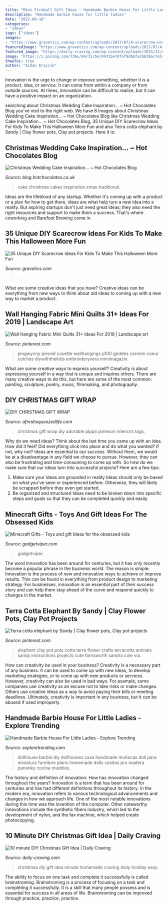 ```yaml
---
title: "Mini Fireball Gift Ideas ~ Handmade Barbie House For Little Ladies"
description: "Handmade barbie house for little ladies"
date: "2022-09-16"
categories:
- "ideas"
tags: ["ideas"]
images:
- "https://www.gravetics.com/wp-content/uploads/2017/07/A-scarecrow-wreath.jpg"
featuredImage: "https://www.gravetics.com/wp-content/uploads/2017/07/A-scarecrow-wreath.jpg"
featured_image: "https://daily-craving.com/wp-content/uploads/2015/12/diy-christmas-gift-idea_3-683x1024.jpg"
image: "https://i.pinimg.com/736x/04/31/be/0431be7dfaf9d6bfe2b638ac7e51562f.jpg"
ShowToc: true
author: "Aidan Krajcik"
---
```



Innovation is the urge to change or improve something, whether it is a product, idea, or service. It can come from within a company or from outside sources. At times, innovation can be difficult to realize, but it can have a positive impact on an organization.

	

		
searching about Christmas Wedding Cake Inspiration... ~ Hot Chocolates Blog you've visit to the right web. We have 8 Images about Christmas Wedding Cake Inspiration... ~ Hot Chocolates Blog like Christmas Wedding Cake Inspiration... ~ Hot Chocolates Blog, 35 Unique DIY Scarecrow Ideas For Kids To Make This Halloween More Fun and also Terra cotta elephant by Sandy | Clay flower pots, Clay pot projects. Here it is:
		
    
## Christmas Wedding Cake Inspiration... ~ Hot Chocolates Blog

<img loading=lazy src="https://1.bp.blogspot.com/-H0mPGHeSvww/WEaMkndXy6I/AAAAAAAAhtk/TsgC5grUB3wBPH9jduczASEr0ZRY6mSMgCLcB/s1600/Christmas_wedding_cakes_1.jpg" onerror="this.onerror=null;this.src='https://tse3.mm.bing.net/th?id=OIP.WcsccHIlNw--jFUR3dwDMgHaLH&amp;pid=15.1';" alt="Christmas Wedding Cake Inspiration... ~ Hot Chocolates Blog">

_Source: blog.hotchocolates.co.uk_

>cake christmas cakes inspiration xmas traditional. 

	

Ideas are the lifeblood of any startup. Whether it's coming up with a product or a plan for how to get there, ideas are what help turn a new idea into a reality. But aspiring startups don't just need great ideas; they also need the right resources and support to make them a success. That's where coworking and Barefoot Brewing come in.

    
## 35 Unique DIY Scarecrow Ideas For Kids To Make This Halloween More Fun

<img loading=lazy src="https://www.gravetics.com/wp-content/uploads/2017/07/A-scarecrow-wreath.jpg" onerror="this.onerror=null;this.src='https://tse4.mm.bing.net/th?id=OIP.4-X1beS9f9uEUje5cWxHyAHaJ4&amp;pid=15.1';" alt="35 Unique DIY Scarecrow Ideas For Kids To Make This Halloween More Fun">

_Source: gravetics.com_

>. 

	

What are some creative ideas that you have?
Creative ideas can be everything from new ways to think about old ideas to coming up with a new way to market a product.

    
## Wall Hanging Fabric Mini Quilts 31+ Ideas For 2019 | Landscape Art

<img loading=lazy src="https://i.pinimg.com/736x/04/31/be/0431be7dfaf9d6bfe2b638ac7e51562f.jpg" onerror="this.onerror=null;this.src='https://tse1.mm.bing.net/th?id=OIP.brnRUkNC58ADq7CnE3xPCAAAAA&amp;pid=15.1';" alt="Wall Hanging Fabric Mini Quilts 31+ Ideas For 2019 | Landscape art">

_Source: pinterest.com_

>pingwynny pieced couette wallhangings p100 geddes carmen coeur colchas diywiththekids embroideryvera mimimagazin. 

	

What are some creative ways to express yourself?
Creativity is about expressing yourself in a way that is unique and inspires others. There are many creative ways to do this, but here are some of the most common: painting, sculpture, poetry, music, filmmaking, and photography.

    
## DIY CHRISTMAS GIFT WRAP

<img loading=lazy src="https://i2.wp.com/afreshsqueezedlife.com/wp-content/uploads/2017/10/IMG_0731-682x1024-682x1024.jpg?resize=682%2C1024&amp;ssl=1" onerror="this.onerror=null;this.src='https://tse4.mm.bing.net/th?id=OIP.cgD9WSr8ye3RzRU-HQZEhQHaLH&amp;pid=15.1';" alt="DIY CHRISTMAS GIFT WRAP">

_Source: afreshsqueezedlife.com_

>christmas gift wrap diy adorable pippa jameson interiors tags. 

	

Why do we need ideas?
Think about the last time you came up with an idea. How did it feel? Did everything click into place and do what you wanted? If not, why not?
Ideas are essential to our success. Without them, we would be at a disadvantage in any field we choose to pursue. However, they can also be frustrating and time-consuming to come up with. So how do we make sure that our ideas turn into successful projects? Here are a few tips: 

1) Make sure your ideas are grounded in reality 
Ideas should only be based on what you've seen or experienced before. Otherwise, they will likely be scrapped before they even get started. 
2) Be organized and structured 
Ideas need to be broken down into specific steps and goals so that they can be completed quickly and easily.

    
## Minecraft Gifts - Toys And Gift Ideas For The Obsessed Kids

<img loading=lazy src="https://gadgetviper.com/blog/wp-content/uploads/2014/08/minecraft-light-up-stone-ore-5.jpg" onerror="this.onerror=null;this.src='https://tse1.mm.bing.net/th?id=OIP.0QV_NFsWP16b4m8gSZWh9wHaHa&amp;pid=15.1';" alt="Minecraft Gifts - Toys and gift Ideas for the obsessed kids">

_Source: gadgetviper.com_

>gadgetviper. 

	

The word innovation has been around for centuries, but it has only recently become a popular phrase in the business world. The reason is simple: Innovation is the process of new and innovative ways to achieve or improve results. This can be found in everything from product design to marketing strategy. For businesses, innovation is an essential part of their success story and can help them stay ahead of the curve and respond quickly to changes in the market.

    
## Terra Cotta Elephant By Sandy | Clay Flower Pots, Clay Pot Projects

<img loading=lazy src="https://i.pinimg.com/736x/00/17/a9/0017a9874c1c255964cec8b75041b890--elephant-crafts-clay-pot-crafts.jpg" onerror="this.onerror=null;this.src='https://tse3.mm.bing.net/th?id=OIP.1dZPyhy_H01GLM5BEpQ59gHaJ4&amp;pid=15.1';" alt="Terra cotta elephant by Sandy | Clay flower pots, Clay pot projects">

_Source: pinterest.com_

>elephant clay pot pots cotta terra flower crafts terracotta animals sandy instructions projects cute farnsworth sandra cole via. 

	

How can creativity be used in your business?
Creativity is a necessary part of any business. It can be used to come up with new ideas, to develop marketing strategies, or to come up with new products or services. However, creativity can also be used in bad ways. For example, some companies use creativity as an excuse not to take risks or make changes. Others use creative ideas as a way to avoid paying their bills or meeting deadlines. Ultimately, creativity is important in any business, but it can be abused if used improperly.

    
## Handmade Barbie House For Little Ladies - Explore Trending

<img loading=lazy src="http://www.exploretrending.com/wp-content/uploads/2018/04/6e142b9fe20c6a61368f2fdb4eb0e8ba.jpg" onerror="this.onerror=null;this.src='https://tse2.mm.bing.net/th?id=OIP.PuKeDhGXCoG0cBgA1JZjogHaJ4&amp;pid=15.1';" alt="Handmade Barbie House For Little Ladies - Explore Trending">

_Source: exploretrending.com_

>dollhouse barbie diy dollhouses casa handmade muñecas doll para miniatura furniture plans homemade dolls casitas pro madera panenky cocina muebles. 

	

The history and definition of innovation: How has innovation changed throughout the years?
Innovation is a term that has been around for centuries and has had different definitions throughout its history. In the modern era, innovation refers to various technological advancements and changes in how we approach life. One of the most notable innovations during this time was the invention of the computer. Other noteworthy innovations include the synthetic fibers industry, which led to the development of nylon, and the fax machine, which helped create photocopying.

    
## 10 Minute DIY Christmas Gift Idea | Daily Craving

<img loading=lazy src="https://daily-craving.com/wp-content/uploads/2015/12/diy-christmas-gift-idea_3-683x1024.jpg" onerror="this.onerror=null;this.src='https://tse2.mm.bing.net/th?id=OIP.-N_AVkXYcEbMSFX0QENTAgHaLG&amp;pid=15.1';" alt="10 minute DIY Christmas Gift Idea | Daily Craving">

_Source: daily-craving.com_

>christmas diy gift idea minute homemade craving daily holiday easy. 

	

The ability to focus on one task and complete it successfully is called brainstroming. Brainstroming is a process of focusing on a task and completing it successfully. It is a skill that many people possess and is essential for success in all areas of life. Brainstroming can be improved through practice, practice, practice.

